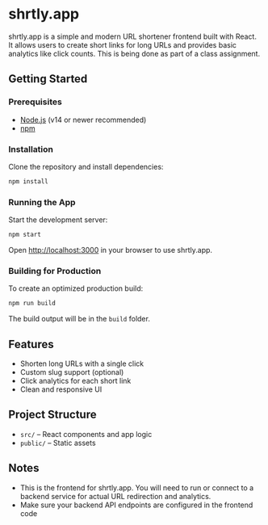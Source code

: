 # shrtly.app

shrtly.app is a simple and modern URL shortener frontend built with React.  
It allows users to create short links for long URLs and provides basic analytics like click counts.
This is being done as part of a class assignment.

## Getting Started

### Prerequisites

- [Node.js](https://nodejs.org/) (v14 or newer recommended)
- [npm](https://www.npmjs.com/)

### Installation

Clone the repository and install dependencies:

```sh
npm install
```

### Running the App

Start the development server:

```sh
npm start
```

Open [http://localhost:3000](http://localhost:3000) in your browser to use shrtly.app.

### Building for Production

To create an optimized production build:

```sh
npm run build
```

The build output will be in the `build` folder.

## Features

- Shorten long URLs with a single click
- Custom slug support (optional)
- Click analytics for each short link
- Clean and responsive UI

## Project Structure

- `src/` – React components and app logic
- `public/` – Static assets

## Notes

- This is the frontend for shrtly.app. You will need to run or connect to a backend service for actual URL redirection and analytics.
- Make sure your backend API endpoints are configured in the frontend code